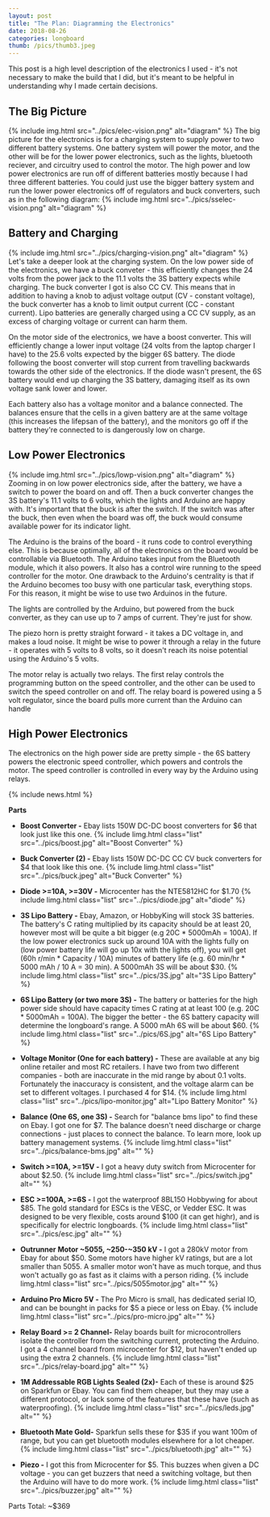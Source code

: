 ```yaml
---
layout: post
title: "The Plan: Diagramming the Electronics"
date: 2018-08-26
categories: longboard
thumb: /pics/thumb3.jpeg
---
```


This post is a high level description of the electronics I used - it's not necessary to make the build that I did, but it's meant to be helpful in understanding why I made certain decisions.


## **The Big Picture**
{% include img.html src="../pics/elec-vision.png" alt="diagram" %}
The big picture for the electronics is for a charging system to supply power to two different battery systems. One battery system will power the motor, and the other will be for the lower power electronics, such as the lights, bluetooth reciever, and circuitry used to control the motor. The high power and low power electronics are run off of different batteries mostly because I had three different batteries. You could just use the bigger battery system and run the lower power electronics off of regulators and buck converters, such as in the following diagram:
{% include img.html src="../pics/sselec-vision.png" alt="diagram" %}

## **Battery and Charging**
{% include img.html src="../pics/charging-vision.png" alt="diagram" %}
Let's take a deeper look at the charging system. On the low power side of the electronics, we have a buck conveter - this efficiently changes the 24 volts from the power jack to the 11.1 volts the 3S battery expects while charging. The buck converter I got is also CC CV. This means that in addition to having a knob to adjust voltage output (CV - constant voltage), the buck converter has a knob to limit output current (CC - constant current). Lipo batteries are generally charged using a CC CV supply, as an excess of charging voltage or current can harm them.

On the motor side of the electronics, we have a boost converter. This will efficiently change a lower input voltage (24 volts from the laptop charger I have) to the 25.6 volts expected by the bigger 6S battery. The diode following the boost converter will stop current from travelling backwards towards the other side of the electronics. If the diode wasn't present, the 6S battery would end up charging the 3S battery, damaging itself as its own voltage sank lower and lower.

Each battery also has a voltage monitor and a balance connected. The balances ensure that the cells in a given battery are at the same voltage (this increases the lifepsan of the battery), and the monitors go off if the battery they're connected to is dangerously low on charge.


## **Low Power Electronics**
{% include img.html src="../pics/lowp-vision.png" alt="diagram" %}
Zooming in on low power electronics side, after the battery, we have a switch to power the board on and off. Then a buck converter changes the 3S battery's 11.1 volts to 6 volts, which the lights and Arduino are happy with. It's important that the buck is after the switch. If the switch was after the buck, then even when the board was off, the buck would consume available power for its indicator light.

The Arduino is the brains of the board - it runs code to control everything else. This is because optimally, all of the electronics on the board would be controllable via Bluetooth. The Arduino takes input from the Bluetooth module, which it also powers. It also has a control wire running to the speed controller for the motor. One drawback to the Arduino's centrality is that if the Arduino becomes too busy with one particular task, everything stops. For this reason, it might be wise to use two Arduinos in the future.

The lights are controlled by the Arduino, but powered from the buck converter, as they can use up to 7 amps of current. They're just for show.

The piezo horn is pretty straight forward - it takes a DC voltage in, and makes a loud noise. It might be wise to power it through a relay in the future - it operates with 5 volts to 8 volts, so it doesn't reach its noise potential using the Arduino's 5 volts.

The motor relay is actually two relays. The first relay controls the programming button on the speed controller, and the other can be used to switch the speed controller on and off. The relay board is powered using a 5 volt regulator, since the board pulls more current than the Arduino can handle

## **High Power Electronics**
The electronics on the high power side are pretty simple - the 6S battery powers the electronic speed controller, which powers and controls the motor. The speed controller is controlled in every way by the Arduino using relays.

{% include news.html %}

**Parts**
* **Boost Converter -** Ebay lists 150W DC-DC boost converters for $6 that look just like this one.
{% include limg.html class="list" src="../pics/boost.jpg" alt="Boost Converter" %}

* **Buck Converter (2) -** Ebay lists 150W DC-DC CC CV buck converters for $4 that look like this one.
{% include limg.html class="list" src="../pics/buck.jpeg" alt="Buck Converter" %}

* **Diode >=10A, >=30V -** Microcenter has the NTE5812HC for $1.70
{% include limg.html class="list" src="../pics/diode.jpg" alt="diode" %}

* **3S Lipo Battery -** Ebay, Amazon, or HobbyKing will stock 3S batteries. The battery's C rating multiplied by its capacity should be at least 20, however most will be quite a bit bigger (e.g 20C * 5000mAh = 100A). If the low power electronics suck up around 10A with the lights fully on (low power battery life will go up 10x with the lights off), you will get (60h r/min * Capacity / 10A) minutes of battery life (e.g. 60 min/hr * 5000 mAh / 10 A = 30 min). A 5000mAh 3S will be about $30.
{% include limg.html class="list" src="../pics/3S.jpg" alt="3S Lipo Battery" %}

* **6S Lipo Battery (or two more 3S) -** The battery or batteries for the high power side should have capacity times C rating at at least 100 (e.g. 20C * 5000mAh = 100A). The bigger the better - the 6S battery capacity will determine the longboard's range. A 5000 mAh 6S will be about $60.
{% include limg.html class="list" src="../pics/6S.jpg" alt="6S Lipo Battery" %}

* **Voltage Monitor (One for each battery) -** These are available at any big online retailer and most RC retailers. I have two from two different companies - both are inaccurate in the mid range by about 0.1 volts. Fortunately the inaccuracy is consistent, and the voltage alarm can be set to different voltages. I purchased 4 for $14. 
{% include limg.html class="list" src="../pics/lipo-monitor.jpg" alt="Lipo Battery Monitor" %}

* **Balance (One 6S, one 3S) -** Search for "balance bms lipo" to find these on Ebay. I got one for $7. The balance doesn't need discharge or charge connections - just places to connect the balance. To learn more, look up battery management systems.
{% include limg.html class="list" src="../pics/balance-bms.jpg" alt="" %}

* **Switch >=10A, >=15V -** I got a heavy duty switch from Microcenter for about $2.50.
{% include limg.html class="list" src="../pics/switch.jpg" alt="" %}

* **ESC >=100A, >=6S -** I got the waterproof 8BL150 Hobbywing for about $85. The gold standard for ESCs is the VESC, or Vedder ESC. It was designed to be very flexible, costs around $100 (it can get highr), and is specifically for electric longboards.
{% include limg.html class="list" src="../pics/esc.jpg" alt="" %}

* **Outrunner Motor ~5055, ~250-~350 kV -** I got a 280kV motor from Ebay for about $50. Some motors have higher kV ratings, but are a lot smaller than 5055. A smaller motor won't have as much torque, and thus won't actually go as fast as it claims with a person riding. 
{% include limg.html class="list" src="../pics/5055motor.jpg" alt="" %}

* **Arduino Pro Micro 5V -** The Pro Micro is small, has dedicated serial IO, and can be bounght in packs for $5 a piece or less on Ebay.
{% include limg.html class="list" src="../pics/pro-micro.jpg" alt="" %}

* **Relay Board >= 2 Channel-** Relay boards built for microcontrollers isolate the controller from the switching current, protecting the Arduino. I got a 4 channel board from microcenter for $12, but haven't ended up using the extra 2 channels.
{% include limg.html class="list" src="../pics/relay-board.jpg" alt="" %}

* **1M Addressable RGB Lights Sealed (2x)-** Each of these is around $25 on Sparkfun or Ebay. You can find them cheaper, but they may use a different protocol, or lack some of the features that these have (such as waterproofing). 
{% include limg.html class="list" src="../pics/leds.jpg" alt="" %}

* **Bluetooth Mate Gold-** Sparkfun sells these for $35 if you want 100m of range, but you can get bluetooth modules elsewhere for a lot cheaper. 
{% include limg.html class="list" src="../pics/bluetooth.jpg" alt="" %}

* **Piezo -** I got this from Microcenter for $5. This buzzes when given a DC voltage - you can get buzzers that need a switching voltage, but then the Arduino will have to do more work.
{% include limg.html class="list" src="../pics/buzzer.jpg" alt="" %}

Parts Total: ~$369
